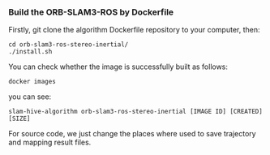 ### Build the ORB-SLAM3-ROS by Dockerfile
Firstly, git clone the algorithm Dockerfile repository to your computer, then:
```
cd orb-slam3-ros-stereo-inertial/
./install.sh
```
You can check whether the image is successfully built as follows:
```
docker images
```
you can see:
```
slam-hive-algorithm orb-slam3-ros-stereo-inertial [IMAGE ID] [CREATED] [SIZE]
```

For source code, we just change the places where used to save trajectory and mapping result files.

